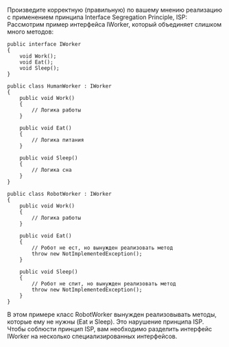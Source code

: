﻿Произведите корректную (правильную) по вашему мнению реализацию с применением принципа Interface Segregation Principle, ISP:
Рассмотрим пример интерфейса IWorker, который объединяет слишком много методов:
```
public interface IWorker
{
    void Work();
    void Eat();
    void Sleep();
}

public class HumanWorker : IWorker
{
    public void Work()
    {
        // Логика работы
    }

    public void Eat()
    {
        // Логика питания
    }

    public void Sleep()
    {
        // Логика сна
    }
}

public class RobotWorker : IWorker
{
    public void Work()
    {
        // Логика работы
    }

    public void Eat()
    {
        // Робот не ест, но вынужден реализовать метод
        throw new NotImplementedException();
    }

    public void Sleep()
    {
        // Робот не спит, но вынужден реализовать метод
        throw new NotImplementedException();
    }
}
```
В этом примере класс RobotWorker вынужден реализовывать методы, которые ему не нужны (Eat и Sleep). Это нарушение принципа ISP.
Чтобы соблюсти принцип ISP, вам необходимо разделить интерфейс IWorker на несколько специализированных интерфейсов.
